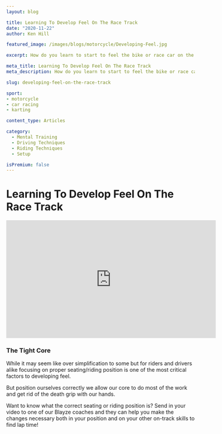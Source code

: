 ```yaml
---
layout: blog

title: Learning To Develop Feel On The Race Track
date: "2020-11-22"
author: Ken Hill

featured_image: /images/blogs/motorcycle/Developing-Feel.jpg

excerpt: How do you learn to start to feel the bike or race car on the race track?  It is one of the most frequent questions our coaches at Blayze get and in this article pro-motorycle racing coach, Ken Hill breaks down how he coaches it.

meta_title: Learning To Develop Feel On The Race Track
meta_description: How do you learn to start to feel the bike or race car on the race track?  It is one of the most frequent questions our coaches at Blayze get and in this article pro-motorycle racing coach, Ken Hill breaks down how he coaches it.

slug: developing-feel-on-the-race-track

sport:
- motorcycle
- car racing
- karting

content_type: Articles

category:
  - Mental Training
  - Driving Techniques
  - Riding Techniques
  - Setup

isPremium: false
---
```


# Learning To Develop Feel On The Race Track 

<iframe title="Blog iFrame" width="560" height="315" src="https://www.youtube.com/embed/Z_CUPSP1D2o" frameborder="0" allow="accelerometer; autoplay; clipboard-write; encrypted-media; gyroscope; picture-in-picture" allowfullscreen></iframe>



### The Tight Core

While it may seem like over simplification to some but for riders and drivers alike focusing on proper seating/riding position is one of the most critical factors to developing feel.




But position ourselves correctly we allow our core to do most of the work and get rid of the death grip with our hands.  



Want to know what the correct seating or riding position is?  Send in your video to one of our Blayze coaches and they can help you make the changes necessary both in your position and on your other on-track skills to find lap time!